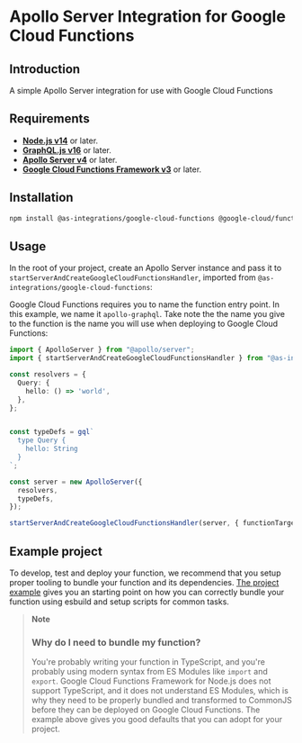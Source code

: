 # Apollo Server Integration for Google Cloud Functions

## Introduction
A simple Apollo Server integration for use with Google Cloud Functions

## Requirements
- **[Node.js v14](https://nodejs.org/)** or later.
- **[GraphQL.js v16](https://graphql.org/graphql-js/)** or later.
- **[Apollo Server v4](https://www.apollographql.com/docs/apollo-server/)** or later.
- **[Google Cloud Functions Framework v3]()** or later.

## Installation
```bash
npm install @as-integrations/google-cloud-functions @google-cloud/functions/framework @apollo/server graphql
```

## Usage
In the root of your project, create an Apollo Server instance and pass it to `startServerAndCreateGoogleCloudFunctionsHandler`, imported from `@as-integrations/google-cloud-functions`:

Google Cloud Functions requires you to name the function entry point. In this example, we name it `apollo-graphql`. Take note the the name you give to the function is the name you will use when deploying to Google Cloud Functions:

```ts
import { ApolloServer } from "@apollo/server";
import { startServerAndCreateGoogleCloudFunctionsHandler } from "@as-integrations/google-cloud-functions";

const resolvers = {
  Query: {
    hello: () => 'world',
  },
};


const typeDefs = gql`
  type Query {
    hello: String
  }
`;

const server = new ApolloServer({
  resolvers,
  typeDefs,
});

startServerAndCreateGoogleCloudFunctionsHandler(server, { functionTarget: "apollo-graphql" });
```

## Example project 
To develop, test and deploy your function, we recommend that you setup proper tooling to bundle your function and its dependencies. [The project example]() gives you an starting point on how you can correctly bundle your function using esbuild and setup scripts for common tasks.

>**Note**
> ### Why do I need to bundle my function?
> You're probably writing your function in TypeScript, and you're probably using modern syntax from ES Modules like `import` and `export`. Google Cloud Functions Framework for Node.js does not support TypeScript, and it does not understand ES Modules, which is why they need to be properly bundled and transformed to CommonJS before they can be deployed on Google Cloud Functions. The example above gives you good defaults that you can adopt for your project.


